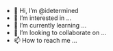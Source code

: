 - 👋 Hi, I’m @idetermined
- 👀 I’m interested in ...
- 🌱 I’m currently learning ...
- 💞️ I’m looking to collaborate on ...
- 📫 How to reach me ...

<!---
idetermined/idetermined is a ✨ special ✨ repository because its `README.md` (this file) appears on your GitHub profile.
You can click the Preview link to take a look at your changes.
--->
